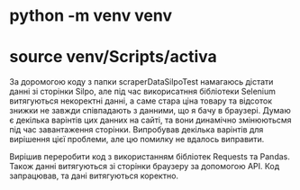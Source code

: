 # python -m venv venv


# source venv/Scripts/activa

За доромогою коду з папки scraperDataSilpoTest намагаюсь дістати данні зі сторінки Silpo, 
але  під час викорисатння бібліотеки Selenium витягуються некоректні данні, а саме
стара ціна товару та відсоток знижки не завжди співпадають з данними, що я бачу в браузері.
Думаю є декілька варінтів цих данних на сайті, та вони динамічно змінюютьсмя під час
завантаження сторінки.  Випробував декілька варінтів для вирішення цієї проблеми,
але цю помилку не вдалось виправити.

Вирішив переробити код з використанням бібліотек Requests та Pandas.
Також данні витягуються зі сторінки браузеру за допомогою API.
Код запрацював, та дані витягуються коректно.
